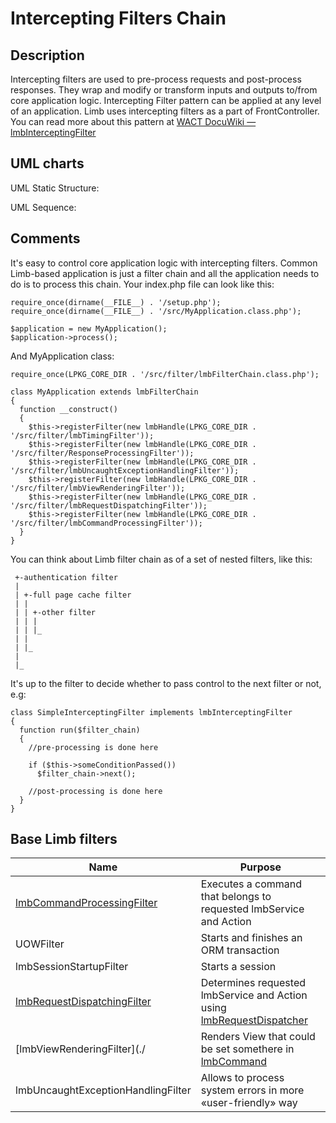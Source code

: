 # Intercepting Filters Chain
## Description
Intercepting filters are used to pre-process requests and post-process responses. They wrap and modify or transform inputs and outputs to/from core application logic. Intercepting Filter pattern can be applied at any level of an application. Limb uses intercepting filters as a part of FrontController. You can read more about this pattern at [WACT DocuWiki — lmbInterceptingFilter](http://www.phpwact.org/pattern/intercepting_filter)

## UML charts

UML Static Structure:

UML Sequence:

## Comments
It's easy to control core application logic with intercepting filters. Common Limb-based application is just a filter chain and all the application needs to do is to process this chain. Your index.php file can look like this:

    require_once(dirname(__FILE__) . '/setup.php');
    require_once(dirname(__FILE__) . '/src/MyApplication.class.php');
 
    $application = new MyApplication();
    $application->process();

And MyApplication class:

    require_once(LPKG_CORE_DIR . '/src/filter/lmbFilterChain.class.php');
 
    class MyApplication extends lmbFilterChain
    {
      function __construct()
      {
        $this->registerFilter(new lmbHandle(LPKG_CORE_DIR . '/src/filter/lmbTimingFilter'));
        $this->registerFilter(new lmbHandle(LPKG_CORE_DIR . '/src/filter/ResponseProcessingFilter'));
        $this->registerFilter(new lmbHandle(LPKG_CORE_DIR . '/src/filter/lmbUncaughtExceptionHandlingFilter'));
        $this->registerFilter(new lmbHandle(LPKG_CORE_DIR . '/src/filter/lmbViewRenderingFilter'));
        $this->registerFilter(new lmbHandle(LPKG_CORE_DIR . '/src/filter/lmbRequestDispatchingFilter'));
        $this->registerFilter(new lmbHandle(LPKG_CORE_DIR . '/src/filter/lmbCommandProcessingFilter'));
      }
    }

You can think about Limb filter chain as of a set of nested filters, like this:

     +-authentication filter
     |
     | +-full page cache filter
     | | 
     | | +-other filter
     | | |
     | | |_
     | | 
     | |_
     |
     |_

It's up to the filter to decide whether to pass control to the next filter or not, e.g:

    class SimpleInterceptingFilter implements lmbInterceptingFilter
    {      
      function run($filter_chain)
      { 
        //pre-processing is done here
 
        if ($this->someConditionPassed())
          $filter_chain->next();    
 
        //post-processing is done here
      }      
    }

## Base Limb filters

Name | Purpose
-----|--------
[lmbCommandProcessingFilter](./lmb_command_processing_filter.md) | Executes a command that belongs to requested lmbService and Action
UOWFilter | Starts and finishes an ORM transaction
lmbSessionStartupFilter	| Starts a session
[lmbRequestDispatchingFilter](./lmb_request_dispatching_filter.md) | Determines requested lmbService and Action using [lmbRequestDispatcher](./lmb_request_dispatcher.md)
[lmbViewRenderingFilter](./ | Renders View that could be set somethere in [lmbCommand](./lmb_command.md)
lmbUncaughtExceptionHandlingFilter | Allows to process system errors in more «user-friendly» way
